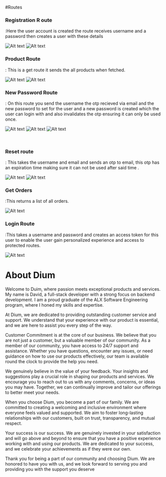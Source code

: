 #Routes

<h3>Registration R oute</h3>:Here the user account is created the route receives username and a password then creates a user with these details

![Alt text](<Screenshot 2023-07-21 075033.png>)
  ![Alt text](<Screenshot 2023-07-21 075004.png>) 

<h3>Product Route</h3>: This is a get route it sends the all products when fetched.

![Alt text](<Screenshot 2023-07-21 073611.png>)   ![Alt text](<Screenshot 2023-07-21 073523.png>)


<h3>New Password Route</h3>: On this route you send the username the otp recieved via email and the new password to set for the user and a new password is created which the user can login with
and also invalidates the otp ensuring it can only be used once.

![Alt text](<Screenshot 2023-07-21 073951.png>) 
![Alt text](<Screenshot 2023-07-21 074524.png>)
 ![Alt text](<Screenshot 2023-07-21 074601.png>)

<br>

<h3>Reset route</h3>: This takes the username and email and sends an otp to email, this otp has an expiration time making sure it can not be used after said time .

![Alt text](<Screenshot 2023-07-21 074210.png>) 
![Alt text](<Screenshot 2023-07-21 074417.png>) 

<h3>Get Orders</h3>:This returns a list of all orders.

 ![Alt text](<Screenshot 2023-07-21 074901.png>)
 


  <h3>Login Route</h3>:This takes a username and password and creates an access token for this user to enable the user gain personalized experience and access to protected routes.

  ![Alt text](<Screenshot 2023-07-21 073338.png>) 
  
# About Dium


Welcome to Duim, where passion meets exceptional products and services. My name is David, a full-stack developer with a strong focus on backend development. I am a proud graduate of the ALX Software Engineering program, where I honed my skills and expertise.

At Dium, we are dedicated to providing outstanding customer service and support. We understand that your experience with our product is essential, and we are here to assist you every step of the way.

Customer Commitment is at the core of our business. We believe that you are not just a customer, but a valuable member of our community. As a member of our community, you have access to 24/7 support and assistance. Whether you have questions, encounter any issues, or need guidance on how to use our products effectively, our team is available round the clock to provide the help you need.

We genuinely believe in the value of your feedback. Your insights and suggestions play a crucial role in shaping our products and services. We encourage you to reach out to us with any comments, concerns, or ideas you may have. Together, we can continually improve and tailor our offerings to better meet your needs.

When you choose Dium, you become a part of our family. We are committed to creating a welcoming and inclusive environment where everyone feels valued and supported. We aim to foster long-lasting relationships with our customers, built on trust, transparency, and mutual respect.

Your success is our success. We are genuinely invested in your satisfaction and will go above and beyond to ensure that you have a positive experience working with and using our products. We are dedicated to your success, and we celebrate your achievements as if they were our own.

Thank you for being a part of our community and choosing Dium. We are honored to have you with us, and we look forward to serving you and providing you with the support you deserve

